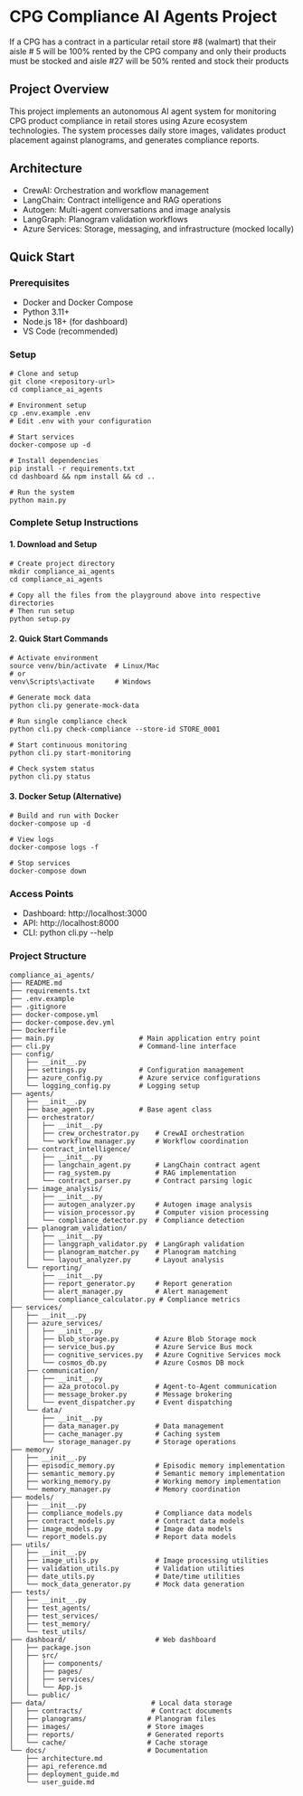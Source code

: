 # CPG Compliance AI Agents Project
If a CPG has a contract in a particular retail store #8 (walmart) that their aisle # 5 will be 100% rented by the CPG company and only their products must be stocked and aisle #27 will be 50% rented and stock their products

## Project Overview
This project implements an autonomous AI agent system for monitoring CPG product compliance in retail stores using Azure ecosystem technologies. The system processes daily store images, validates product placement against planograms, and generates compliance reports.

## Architecture
- CrewAI: Orchestration and workflow management
- LangChain: Contract intelligence and RAG operations
- Autogen: Multi-agent conversations and image analysis
- LangGraph: Planogram validation workflows
- Azure Services: Storage, messaging, and infrastructure (mocked locally)

## Quick Start
### Prerequisites
- Docker and Docker Compose
- Python 3.11+
- Node.js 18+ (for dashboard)
- VS Code (recommended)

### Setup

```
# Clone and setup
git clone <repository-url>
cd compliance_ai_agents

# Environment setup
cp .env.example .env
# Edit .env with your configuration

# Start services
docker-compose up -d

# Install dependencies
pip install -r requirements.txt
cd dashboard && npm install && cd ..

# Run the system
python main.py
```

### Complete Setup Instructions

#### 1. Download and Setup
```
# Create project directory
mkdir compliance_ai_agents
cd compliance_ai_agents

# Copy all the files from the playground above into respective directories
# Then run setup
python setup.py
```

#### 2. Quick Start Commands
```
# Activate environment
source venv/bin/activate  # Linux/Mac
# or
venv\Scripts\activate     # Windows

# Generate mock data
python cli.py generate-mock-data

# Run single compliance check
python cli.py check-compliance --store-id STORE_0001

# Start continuous monitoring
python cli.py start-monitoring

# Check system status
python cli.py status
```

#### 3. Docker Setup (Alternative)
```
# Build and run with Docker
docker-compose up -d

# View logs
docker-compose logs -f

# Stop services
docker-compose down
```

### Access Points
- Dashboard: http://localhost:3000
- API: http://localhost:8000
- CLI: python cli.py --help

### Project Structure

```
compliance_ai_agents/
├── README.md
├── requirements.txt
├── .env.example
├── .gitignore
├── docker-compose.yml
├── docker-compose.dev.yml
├── Dockerfile
├── main.py                     # Main application entry point
├── cli.py                      # Command-line interface
├── config/
│   ├── __init__.py
│   ├── settings.py             # Configuration management
│   ├── azure_config.py         # Azure service configurations
│   └── logging_config.py       # Logging setup
├── agents/
│   ├── __init__.py
│   ├── base_agent.py           # Base agent class
│   ├── orchestrator/
│   │   ├── __init__.py
│   │   ├── crew_orchestrator.py    # CrewAI orchestration
│   │   └── workflow_manager.py     # Workflow coordination
│   ├── contract_intelligence/
│   │   ├── __init__.py
│   │   ├── langchain_agent.py      # LangChain contract agent
│   │   ├── rag_system.py           # RAG implementation
│   │   └── contract_parser.py      # Contract parsing logic
│   ├── image_analysis/
│   │   ├── __init__.py
│   │   ├── autogen_analyzer.py     # Autogen image analysis
│   │   ├── vision_processor.py     # Computer vision processing
│   │   └── compliance_detector.py  # Compliance detection
│   ├── planogram_validation/
│   │   ├── __init__.py
│   │   ├── langgraph_validator.py  # LangGraph validation
│   │   ├── planogram_matcher.py    # Planogram matching
│   │   └── layout_analyzer.py      # Layout analysis
│   └── reporting/
│       ├── __init__.py
│       ├── report_generator.py     # Report generation
│       ├── alert_manager.py        # Alert management
│       └── compliance_calculator.py # Compliance metrics
├── services/
│   ├── __init__.py
│   ├── azure_services/
│   │   ├── __init__.py
│   │   ├── blob_storage.py         # Azure Blob Storage mock
│   │   ├── service_bus.py          # Azure Service Bus mock
│   │   ├── cognitive_services.py   # Azure Cognitive Services mock
│   │   └── cosmos_db.py            # Azure Cosmos DB mock
│   ├── communication/
│   │   ├── __init__.py
│   │   ├── a2a_protocol.py         # Agent-to-Agent communication
│   │   ├── message_broker.py       # Message brokering
│   │   └── event_dispatcher.py     # Event dispatching
│   └── data/
│       ├── __init__.py
│       ├── data_manager.py         # Data management
│       ├── cache_manager.py        # Caching system
│       └── storage_manager.py      # Storage operations
├── memory/
│   ├── __init__.py
│   ├── episodic_memory.py          # Episodic memory implementation
│   ├── semantic_memory.py          # Semantic memory implementation
│   ├── working_memory.py           # Working memory implementation
│   └── memory_manager.py           # Memory coordination
├── models/
│   ├── __init__.py
│   ├── compliance_models.py        # Compliance data models
│   ├── contract_models.py          # Contract data models
│   ├── image_models.py             # Image data models
│   └── report_models.py            # Report data models
├── utils/
│   ├── __init__.py
│   ├── image_utils.py              # Image processing utilities
│   ├── validation_utils.py         # Validation utilities
│   ├── date_utils.py               # Date/time utilities
│   └── mock_data_generator.py      # Mock data generation
├── tests/
│   ├── __init__.py
│   ├── test_agents/
│   ├── test_services/
│   ├── test_memory/
│   └── test_utils/
├── dashboard/                      # Web dashboard
│   ├── package.json
│   ├── src/
│   │   ├── components/
│   │   ├── pages/
│   │   ├── services/
│   │   └── App.js
│   └── public/
├── data/                          # Local data storage
│   ├── contracts/                 # Contract documents
│   ├── planograms/               # Planogram files
│   ├── images/                   # Store images
│   ├── reports/                  # Generated reports
│   └── cache/                    # Cache storage
└── docs/                         # Documentation
    ├── architecture.md
    ├── api_reference.md
    ├── deployment_guide.md
    └── user_guide.md
```